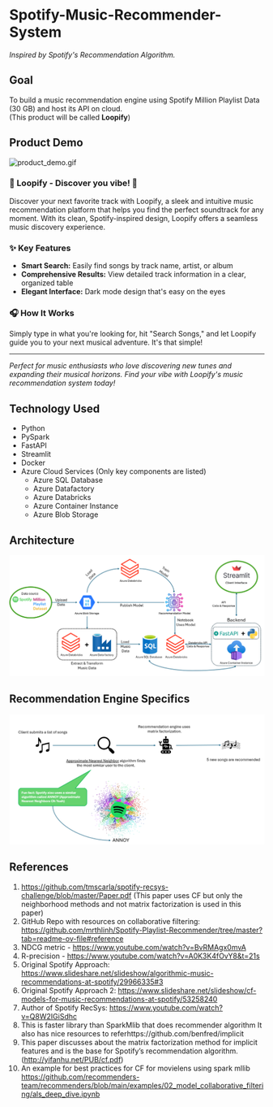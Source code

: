 ﻿# Spotify-Music-Recommender-System
*Inspired by Spotify's Recommendation Algorithm.*

## Goal
To build a music recommendation engine using Spotify Million Playlist Data (30 GB) and host its API on cloud. <br>(This product will be called **Loopify**)

## Product Demo
![product_demo.gif](./Media/product_demo.gif)

### 🎵 Loopify - Discover you vibe! 🎵

Discover your next favorite track with Loopify, a sleek and intuitive music recommendation platform that helps you find the perfect soundtrack for any moment. With its clean, Spotify-inspired design, Loopify offers a seamless music discovery experience.

### ✨ Key Features
- **Smart Search:** Easily find songs by track name, artist, or album
- **Comprehensive Results:** View detailed track information in a clear, organized table
- **Elegant Interface:** Dark mode design that's easy on the eyes


### 🎧 How It Works
Simply type in what you're looking for, hit "Search Songs," and let Loopify guide you to your next musical adventure. It's that simple!

---

*Perfect for music enthusiasts who love discovering new tunes and expanding their musical horizons. Find your vibe with Loopify's music recommendation system today!*


## Technology Used
- Python
- PySpark
- FastAPI
- Streamlit
- Docker
- Azure Cloud Services (Only key components are listed)
  - Azure SQL Database
  - Azure Datafactory
  - Azure Databricks
  - Azure Container Instance
  - Azure Blob Storage

## Architecture
![img_1.png](Media/architecture_diagram.png)

## Recommendation Engine Specifics
![img.png](Media/img.png)

## References
1. https://github.com/tmscarla/spotify-recsys-challenge/blob/master/Paper.pdf (This paper uses CF but only the neighborhood methods and not matrix factorization is used in this paper)
2. GitHub Repo with resources on collaborative filtering: https://github.com/mrthlinh/Spotify-Playlist-Recommender/tree/master?tab=readme-ov-file#reference
3. NDCG metric - https://www.youtube.com/watch?v=BvRMAgx0mvA
4. R-precision - https://www.youtube.com/watch?v=A0K3K4fOvY8&t=21s
5. Original Spotify Approach: https://www.slideshare.net/slideshow/algorithmic-music-recommendations-at-spotify/29966335#3 
6. Original Spotify Approach 2: https://www.slideshare.net/slideshow/cf-models-for-music-recommendations-at-spotify/53258240
7. Author of Spotify RecSys: https://www.youtube.com/watch?v=Q8W2IGiSdhc
8. This is faster library than SparkMlib that does recommender algorithm It also has nice resources to referhttps://github.com/benfred/implicit
9. This paper discusses about the matrix factorization method for implicit features and is the base for Spotify’s recommendation algorithm. (http://yifanhu.net/PUB/cf.pdf)
10. An example for best practices for CF for movielens using spark mllib https://github.com/recommenders-team/recommenders/blob/main/examples/02_model_collaborative_filtering/als_deep_dive.ipynb


